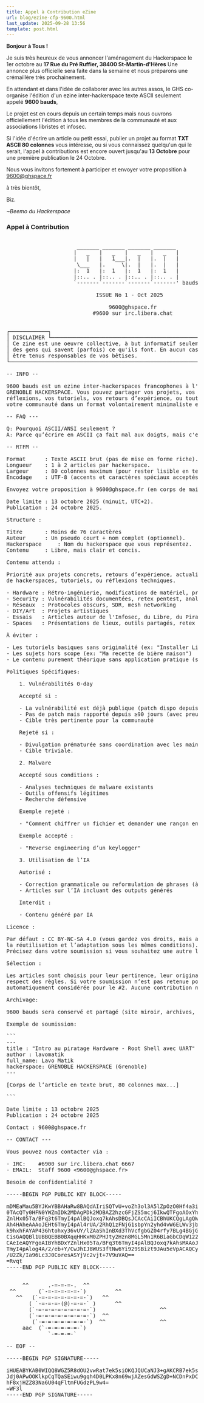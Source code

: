 ```yaml
---
title: Appel à Contribution eZine
url: blog/ezine-cfp-9600.html
last_update: 2025-09-28 13:56
template: post.html
---
```


**Bonjour à Tous !**

Je suis très heureux de vous annoncer l'aménagement du Hackerspace le 1er octobre 
au **17 Rue du Pré Ruffier, 38400 St-Martin-d'Hères** Une annonce plus officielle sera faite dans la semaine 
et nous préparons une crémaillère très prochainement. 

En attendant et dans l'idée de collaborer avec les autres assos, le GHS co-organise 
l'édition d'un ezine inter-hackerspace texte ASCII seulement appelé **9600 bauds**, 

Le projet est en cours depuis un certain temps mais nous ouvrons officiellement 
l'édition à tous les membres de la communauté et aux associations libristes et infosec.
 
Si l'idée d'écrire un article ou petit essai, publier un projet au format **TXT ASCII 80 
colonnes** vous intéresse, ou si vous connaissez quelqu'un qui le serait, l'appel 
à contributions est encore ouvert jusqu'au **13 Octobre** pour une première publication le 24 Octobre.  

Nous vous invitons fortement à participer et envoyer votre proposition à [9600@ghspace.fr](mailto:9600@ghspace.fr)

à très bientôt,

Biz.

*~Beemo du Hackerspace*

### Appel à Contribution

<pre>

                      _______ _______ _______ _______ 
                     |   _   |   _   |   _   |   _   | 
                     |   |   |   1___|.  |   |.  |   |
                      \___   |.     \|.  |   |.  |   |
                     |:  1   |:  1   |:  1   |:  1   |
                     |::.. . |::.. . |::.. . |::.. . |
                     `-------`-------`-------`-------' bauds

                            ISSUE No 1 - Oct 2025

                                9600@ghspace.fr
                           #9600 sur irc.libera.chat


┌────────────┐
│ DISCLAIMER └─────────────────────────────────────────────────────────────────┐
│ Ce zine est une oeuvre collective, à but informatif seulement, écrite par    │
│ des gens qui savent (parfois) ce qu'ils font. En aucun cas ils ne peuvent    │
│ être tenus responsables de vos bêtises.                                      │
└──────────────────────────────────────────────────────────────────────────────┘

-- INFO --

9600 bauds est un ezine inter-hackerspaces francophones à l'initiative de
GRENOBLE HACKERSPACE. Vous pouvez partager vos projets, vos actualités, vos
réflexions, vos tutoriels, vos retours d’expérience, ou tout autre contenu de
votre communauté dans un format volontairement minimaliste et nostalgique

-- FAQ ---

Q: Pourquoi ASCII/ANSI seulement ?
A: Parce qu’écrire en ASCII ça fait mal aux doigts, mais c'est puré classe.

-- RTFM --

Format 		: Texte ASCII brut (pas de mise en forme riche).
Longueur 	: 1 à 2 articles par hackerspace.
Largeur 	: 80 colonnes maximum (pour rester lisible en terminal).
Encodage 	: UTF-8 (accents et caractères spéciaux acceptés sauf émojis).

Envoyez votre proposition à 9600@ghspace.fr (en corps de mail ou en pj.txt)

Date limite : 13 octobre 2025 (minuit, UTC+2).
Publication : 24 octobre 2025.

Structure :

Titre 		: Moins de 76 caractères
Auteur 		: Un pseudo court + nom complet (optionnel).
Hackerspace 	: Nom du hackerspace que vous représentez.
Contenu 	: Libre, mais clair et concis.

Contenu attendu :

Priorité aux projets concrets, retours d’expérience, actualités, présentations 
de hackerspaces, tutoriels, ou réflexions techniques.

- Hardware : Rétro-ingénierie, modifications de matériel, prototypage 
- Security : Vulnérabilités documentées, retex pentest, analyses de firmware
- Réseaux  : Protocoles obscurs, SDR, mesh networking 
- DIY/Art  : Projets artistiques
- Essais   : Articles autour de l'Infosec, du Libre, du Piratage etc..
- Spaces   : Présentations de lieux, outils partagés, retex

À éviter :

- Les tutoriels basiques sans originalité (ex: "Installer Linux sur un PC").
- Les sujets hors scope (ex: "Ma recette de bière maison")
- Le contenu purement théorique sans application pratique (sauf essais)

Politiques Spécifiques:

    1. Vulnérabilités 0-day

    Accepté si :

    - La vulnérabilité est déjà publique (patch dispo depuis ≥7 jours).
    - Pas de patch mais rapporté depuis ≥90 jours (avec preuve de contact).
    - Cible très pertinente pour la communauté

    Rejeté si :

    - Divulgation prématurée sans coordination avec les mainteneurs.
    - Cible triviale.

    2. Malware

    Accepté sous conditions :

    - Analyses techniques de malware existants 
    - Outils offensifs légitimes
    - Recherche défensive

    Exemple rejeté :

    - "Comment chiffrer un fichier et demander une rançon en Monero"
  
    Exemple accepté :    

    - "Reverse engineering d’un keylogger"

    3. Utilisation de l’IA

    Autorisé :

    - Correction grammaticale ou reformulation de phrases (à déclarer)
    - Articles sur l’IA incluant des outputs générés 

    Interdit :

    - Contenu généré par IA

Licence :

Par défaut : CC BY-NC-SA 4.0 (vous gardez vos droits, mais autorisez 
la réutilisation et l’adaptation sous les mêmes conditions).
Précisez dans votre soumission si vous souhaitez une autre licence.

Sélection : 

Les articles sont choisis pour leur pertinence, leur originalité et leur 
respect des règles. Si votre soumission n’est pas retenue pour le #1, elle sera
automatiquement considérée pour le #2. Aucune contribution ne sera perdue.

Archivage: 

9600 bauds sera conservé et partagé (site miroir, archives, etc.).

Exemple de soumission:

```
---
title : "Intro au piratage Hardware - Root Shell avec UART"
author : lavomatik
full_name: Lavo Matik <lavomatik@mail.com>
hackerspace: GRENOBLE HACKERSPACE (Grenoble)
---

[Corps de l’article en texte brut, 80 colonnes max...]

```

Date limite : 13 octobre 2025
Publication : 24 octobre 2025

Contact : 9600@ghspace.fr

-- CONTACT ---

Vous pouvez nous contacter via :

- IRC:    #6900 sur irc.libera.chat 6667
- EMAIL:  Staff 9600 <9600@ghspace.fr>

Besoin de confidentialité ?

-----BEGIN PGP PUBLIC KEY BLOCK-----

mDMEaMau5BYJKwYBBAHaRw8BAQdAIriSQTvU+voZh3ol3A5lZpOzO0Hf4a3ie5dc
0TAcQTy0HFN0YWZmIDk2MDAgPDk2MDBAZ2hzcGFjZS5mcj6IkwQTFgoAOxYhBDxY
ZnlHx05Ta/BFq3t6TmyI4pAlBQJoxq7kAhsDBQsJCAcCAiICBhUKCQgLAgQWAgMB
Ah4HAheAAAoJEHt6TmyI4pAl4rUA/2RhQ1zFNjG1sbpYn2yhd4vW6ELWv3jbHSbv
k9hxhFAYAP436htohxy36vUY/lZAaShInBXd3ThVcfgbGZ04rfy7BLg4BGjGruQS
CisGAQQBl1UBBQEBB0BXqqHHKxM0ZPHJty2Hzn8MGL5Mn1R6BiaGbCDqW122UgMB
CAeIeAQYFgoAIBYhBDxYZnlHx05Ta/BFq3t6TmyI4pAlBQJoxq7kAhsMAAoJEHt6
TmyI4pAlog4A/2/eb+Y/CwJhIJ8WUS3ftNw6Yi929SBizt9JAu5eVpACAQCyu6ku
/U2Zk/Ia96Lc3J0CoresASYjVc2vjt+7V9uVAQ==
=Rvqt
-----END PGP PUBLIC KEY BLOCK-----


     ^^      .-=-=-=-.  ^^
 ^^       (`-=-=-=-=-=-`)         ^^
   ^^   (`-=-=-=-=-=-=-=-`)   ^^                            ^^
       ( `-=-=-=-(@)-=-=-` )      ^^
       (`-=-=-=-=-=-=-=-=-`)                    ^^
       (`-=-=-=-=-=-=-=-=-`)  ^^
        (`-=-=-=-=-=-=-=-`)  ^^                 ^^
     aac  (`-=-=-=-=-=-`)
             `-=-=-=-`

-- EOF --

-----BEGIN PGP SIGNATURE-----

iHUEABYKAB0WIQQ8WGZ5R8dOU2vwRat7ek5siOKQJQUCaNJ3+gAKCRB7ek5siOKQ
Jdj0APwOOKlkpCqTQaSEiwu9gqh4D0LPKx8n69wjAZesGdWSZgD+NCDnPxDCLVC2
hF8xjHZZ83Na6U04qFltmFUGdzPL9w4=
=WF3l
-----END PGP SIGNATURE-----
</pre>
